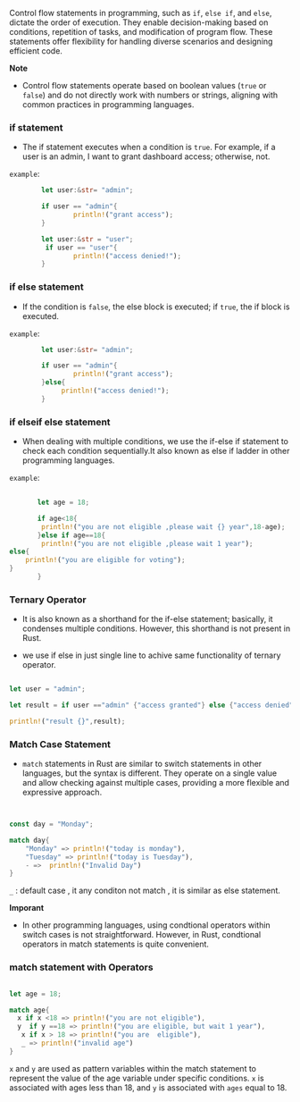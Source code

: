 
Control flow statements in programming, such as `if`, `else if`, and `else`, dictate the order of execution. They enable decision-making based on conditions, repetition of tasks, and modification of program flow. These statements offer flexibility for handling diverse scenarios and designing efficient code.


**Note**
- Control flow statements operate based on boolean values (`true` or `false`) and do not directly work with numbers or strings, aligning with common practices in programming languages.



### if statement

- The if statement executes when a condition is `true`. For example, if a user is an admin, I want to grant dashboard access; otherwise, not.
  
`example`:

```rs
        let user:&str= "admin";

        if user == "admin"{
                println!("grant access");
        }

        let user:&str = "user";
         if user == "user"{
                println!("access denied!");
        }

```

### if else statement

- If the condition is `false`, the else block is executed; if `true`, the if block is executed.


`example`:

```rs
        let user:&str= "admin";

        if user == "admin"{
                println!("grant access");
        }else{
             println!("access denied!");
        }


```



### if elseif else statement

- When dealing with multiple conditions, we use the if-else if statement to check each condition sequentially.It also known as else if ladder in other programming languages.


`example`:

```rs
       
       let age = 18;

       if age<18{
        println!("you are not eligible ,please wait {} year",18-age);
       }else if age==18{
        println!("you are not eligible ,please wait 1 year");
else{
    println!("you are eligible for voting");
}
       }

```


### Ternary Operator

- It is also known as a shorthand for the if-else statement; basically, it condenses multiple conditions. However, this shorthand is not present in Rust.

- we use if else in just single line to achive same functionality of ternary operator.


```rs

let user = "admin";

let result = if user =="admin" {"access granted"} else {"access denied"};

println!("result {}",result);

```

### Match Case Statement

- `match` statements in Rust are similar to switch statements in other languages, but the syntax is different. They operate on a single value and allow checking against multiple cases, providing a more flexible and expressive approach.

```rs


const day = "Monday";

match day{
    "Monday" => println!("today is monday"),
    "Tuesday" => println!("today is Tuesday"),
    - =>  println!("Invalid Day")
}

```

`_` : default case , it any conditon not match , it is similar as else statement.


**Imporant**
- In other programming languages, using condtional operators within switch cases is not straightforward. However, in Rust, condtional operators in match statements is quite convenient.

### match statement with Operators

```rs

let age = 18;

match age{
  x if x <18 => println!("you are not eligible"),
  y  if y ==18 => println!("you are eligible, but wait 1 year"),
   x if x > 18 => println!("you are  eligible"),
   _ => println!("invalid age")
}


```

`x` and `y` are used as pattern variables within the match statement to represent the value of the age variable under specific conditions. `x` is associated with ages less than 18, and `y` is associated with `ages` equal to 18. 




